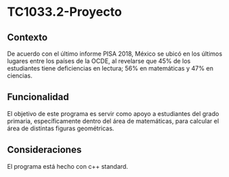# TC1033.2-Proyecto

## Contexto
De acuerdo con el último informe PISA 2018, México se ubicó en los últimos lugares entre los países de la OCDE, al revelarse que 45% de los estudiantes tiene deficiencias en lectura; 56% en matemáticas y 47% en ciencias.

## Funcionalidad
El objetivo de este programa es servir como apoyo a estudiantes del grado primaria, específicamente dentro del área de matemáticas, para calcular el área de distintas figuras geométricas.

## Consideraciones
El programa está hecho con c++ standard.
